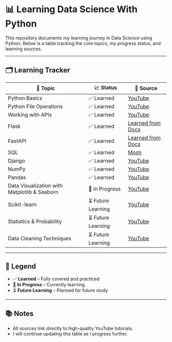 # 📊 Learning Data Science With Python

This repository documents my learning journey in Data Science using Python. Below is a table tracking the core topics, my progress status, and learning sources.

---

## 🗂️ Learning Tracker

| 📌 Topic                      | 📈 Status          | 🎥 Source                                                |
|------------------------------|--------------------|----------------------------------------------------------|
| Python Basics                | ✅ Learned            | [YouTube](https://youtu.be/UrsmFxEIp5k?si=qqRY4cV5peqtuMCn)   |
| Python File Operations       | ✅ Learned            | [YouTube](https://youtu.be/UrsmFxEIp5k?si=qqRY4cV5peqtuMCn)   |
| Working with APIs            | ✅ Learned            | [YouTube](https://github.com/ahadsts9901/chat-app-flask)   |
| Flask                        | ✅ Learned            | [Learned from Docs](https://github.com/ahadsts9901/flask-backend)   |
| FastAPI                      | ✅ Learned            | [Learned from Docs](https://github.com/ahadsts9901/fastapi-python)   |
| SQL                          | ✅ Learned            | [Mosh](https://youtu.be/7S_tz1z_5bA?si=uH3IZ15rBD5CaEZg) || [Apna College](https://www.youtube.com/watch?v=hlGoQC332VM&t=483s)   |
| Django                       | ✅ Learned            | [YouTube](https://youtube.com/playlist?list=PLu71SKxNbfoDOf-6vAcKmazT92uLnWAgy&si=dao6oTii-I3jjiqj)   |
| NumPy                        | ✅ Learned            | [YouTube](https://www.youtube.com/watch?v=x7ULDYs4X84)   |
| Pandas                       | ✅ Learned            | [YouTube](https://www.youtube.com/watch?v=RhEjmHeDNoA)   |
| Data Visualization with Matplotlib & Seaborn         | 🔄 In Progress        | [YouTube](https://www.youtube.com/watch?v=-jTD74eEy2I)   |
| Scikit-learn                 | ⏳ Future Learning     | [YouTube]()   |
| Statistics & Probability     | ⏳ Future Learning     | [YouTube]()   |
| Data Cleaning Techniques     | ⏳ Future Learning     | [YouTube]()   |

---

## 📌 Legend

- ✅ **Learned** – Fully covered and practiced  
- 🔄 **In Progress** – Currently learning  
- ⏳ **Future Learning** – Planned for future study  

---

## 📚 Notes

- All sources link directly to high-quality YouTube tutorials.
- I will continue updating this table as I progress further.
